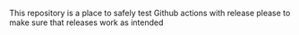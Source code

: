 This repository is a place to safely test Github actions with release please to make sure that releases work as intended
